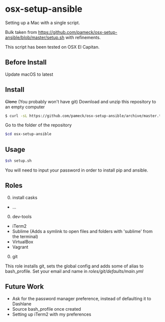 # osx-setup-ansible
Setting up a Mac with a single script.

Bulk taken from
https://github.com/pameck/osx-setup-ansible/blob/master/setup.sh
with refinements.

This script has been tested on OSX El Capitan.

## Before Install

Update macOS to latest

## Install
~~Clone~~ (You probably won't have git) Download and unzip this repository to an empty computer
```bash
$ curl -sL https://github.com/pameck/osx-setup-ansible/archive/master.tar.gz | tar xz
```

Go to the folder of the repository
```bash
$cd osx-setup-ansible
```

## Usage
```bash
$sh setup.sh
```
You will need to input your password in order to install pip and ansible.

## Roles

0. install casks
  - ...

0. dev-tools
  - iTerm2
  - Sublime (Adds a symlink to open files and folders with 'sublime' from the terminal)
  - VirtualBox
  - Vagrant

0. git

  This role installs git, sets the global config and adds some of alias to bash_profile. Set your email and name in *roles/git/defaults/main.yml*

## Future Work

- Ask for the password manager preference, instead of defaulting it to Dashlane
- Source bash_profile once created
- Setting up iTerm2 with my preferences
